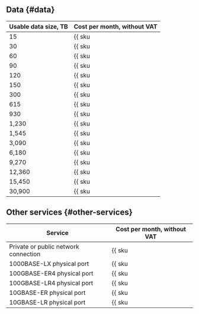 ## Data {#data}

| Usable data size, TB | Cost per month, without VAT |
| -------------------| -------------- |
| 15 | {{ sku|USD|interconnect.trunk.direct.50mbps.unmetered.monthly_usage.v1|string }} |
| 30 | {{ sku|USD|interconnect.trunk.direct.100mbps.unmetered.monthly_usage.v1|string }} |
| 60 | {{ sku|USD|interconnect.trunk.direct.200mbps.unmetered.monthly_usage.v1|string }} |
| 90 | {{ sku|USD|interconnect.trunk.direct.300mbps.unmetered.monthly_usage.v1|string }} |
| 120 | {{ sku|USD|interconnect.trunk.direct.400mbps.unmetered.monthly_usage.v1|string }} |
| 150 | {{ sku|USD|interconnect.trunk.direct.500mbps.unmetered.monthly_usage.v1|string }} |
| 300 | {{ sku|USD|interconnect.trunk.direct.1gbps.unmetered.monthly_usage.v1|string }} |
| 615 | {{ sku|USD|interconnect.trunk.direct.2gbps.unmetered.monthly_usage.v1|string }} |
| 930 | {{ sku|USD|interconnect.trunk.direct.3gbps.unmetered.monthly_usage.v1|string }} |
| 1,230 | {{ sku|USD|interconnect.trunk.direct.4gbps.unmetered.monthly_usage.v1|string }} |
| 1,545 | {{ sku|USD|interconnect.trunk.direct.5gbps.unmetered.monthly_usage.v1|string }} |
| 3,090 | {{ sku|USD|interconnect.trunk.direct.10gbps.unmetered.monthly_usage.v1|string }} |
| 6,180 | {{ sku|USD|interconnect.trunk.direct.20gbps.unmetered.monthly_usage.v1|string }} |
| 9,270 | {{ sku|USD|interconnect.trunk.direct.30gbps.unmetered.monthly_usage.v1|string }} |
| 12,360 | {{ sku|USD|interconnect.trunk.direct.40gbps.unmetered.monthly_usage.v1|string }} |
| 15,450 | {{ sku|USD|interconnect.trunk.direct.50gbps.unmetered.monthly_usage.v1|string }} |
| 30,900 | {{ sku|USD|interconnect.trunk.direct.100gbps.unmetered.monthly_usage.v1|string }} |

## Other services {#other-services}

| Service | Cost per month, without VAT |
| ------------------------------------------ | ------------- |
| Private or public network connection | {{ sku|USD|interconnect.trunk.hosted_connections.v1|string }} |
| 1000BASE-LX physical port | {{ sku|USD|interconnect.trunk.physical_port.1000base_lx.monthly_usage.v1|string }} |
| 100GBASE-ER4 physical port | {{ sku|USD|interconnect.trunk.physical_port.100gbase_er4.monthly_usage.v1|string }} |
| 100GBASE-LR4 physical port | {{ sku|USD|interconnect.trunk.physical_port.100gbase_lr4.monthly_usage.v1|string }} |
| 10GBASE-ER physical port | {{ sku|USD|interconnect.trunk.physical_port.10gbase_er.monthly_usage.v1|string }} |
| 10GBASE-LR physical port | {{ sku|USD|interconnect.trunk.physical_port.10gbase_lr.monthly_usage.v1|string }} |